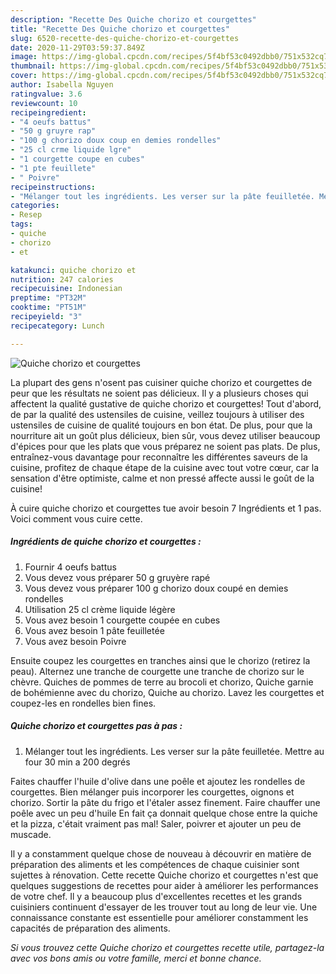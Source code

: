 ```yaml
---
description: "Recette Des Quiche chorizo et courgettes"
title: "Recette Des Quiche chorizo et courgettes"
slug: 6520-recette-des-quiche-chorizo-et-courgettes
date: 2020-11-29T03:59:37.849Z
image: https://img-global.cpcdn.com/recipes/5f4bf53c0492dbb0/751x532cq70/quiche-chorizo-et-courgettes-photo-principale-de-la-recette.jpg
thumbnail: https://img-global.cpcdn.com/recipes/5f4bf53c0492dbb0/751x532cq70/quiche-chorizo-et-courgettes-photo-principale-de-la-recette.jpg
cover: https://img-global.cpcdn.com/recipes/5f4bf53c0492dbb0/751x532cq70/quiche-chorizo-et-courgettes-photo-principale-de-la-recette.jpg
author: Isabella Nguyen
ratingvalue: 3.6
reviewcount: 10
recipeingredient:
- "4 oeufs battus"
- "50 g gruyre rap"
- "100 g chorizo doux coup en demies rondelles"
- "25 cl crme liquide lgre"
- "1 courgette coupe en cubes"
- "1 pte feuillete"
- " Poivre"
recipeinstructions:
- "Mélanger tout les ingrédients. Les verser sur la pâte feuilletée. Mettre au four 30 min a 200 degrés"
categories:
- Resep
tags:
- quiche
- chorizo
- et

katakunci: quiche chorizo et 
nutrition: 247 calories
recipecuisine: Indonesian
preptime: "PT32M"
cooktime: "PT51M"
recipeyield: "3"
recipecategory: Lunch

---
```



![Quiche chorizo et courgettes](https://img-global.cpcdn.com/recipes/5f4bf53c0492dbb0/751x532cq70/quiche-chorizo-et-courgettes-photo-principale-de-la-recette.jpg)

La plupart des gens n'osent pas cuisiner quiche chorizo et courgettes de peur que les résultats ne soient pas délicieux. Il y a plusieurs choses qui affectent la qualité gustative de quiche chorizo et courgettes! Tout d'abord, de par la qualité des ustensiles de cuisine, veillez toujours à utiliser des ustensiles de cuisine de qualité toujours en bon état. De plus, pour que la nourriture ait un goût plus délicieux, bien sûr, vous devez utiliser beaucoup d'épices pour que les plats que vous préparez ne soient pas plats. De plus, entraînez-vous davantage pour reconnaître les différentes saveurs de la cuisine, profitez de chaque étape de la cuisine avec tout votre cœur, car la sensation d'être optimiste, calme et non pressé affecte aussi le goût de la cuisine!

<!--inarticleads1-->

À cuire quiche chorizo et courgettes tue avoir besoin 7 Ingrédients et 1 pas. Voici comment vous cuire cette.

##### Ingrédients de quiche chorizo et courgettes :

1. Fournir 4 oeufs battus
1. Vous devez vous préparer 50 g gruyère rapé
1. Vous devez vous préparer 100 g chorizo doux coupé en demies rondelles
1. Utilisation 25 cl crème liquide légère
1. Vous avez besoin 1 courgette coupée en cubes
1. Vous avez besoin 1 pâte feuilletée
1. Vous avez besoin  Poivre


Ensuite coupez les courgettes en tranches ainsi que le chorizo (retirez la peau). Alternez une tranche de courgette une tranche de chorizo sur le chèvre. Quiches de pommes de terre au brocoli et chorizo, Quiche garnie de bohémienne avec du chorizo, Quiche au chorizo. Lavez les courgettes et coupez-les en rondelles bien fines. 

<!--inarticleads2-->

##### Quiche chorizo et courgettes pas à pas :

1. Mélanger tout les ingrédients. Les verser sur la pâte feuilletée. Mettre au four 30 min a 200 degrés


Faites chauffer l&#39;huile d&#39;olive dans une poêle et ajoutez les rondelles de courgettes. Bien mélanger puis incorporer les courgettes, oignons et chorizo. Sortir la pâte du frigo et l&#39;étaler assez finement. Faire chauffer une poêle avec un peu d&#39;huile En fait ça donnait quelque chose entre la quiche et la pizza, c&#39;était vraiment pas mal! Saler, poivrer et ajouter un peu de muscade. 

<!--inarticleads1-->

<p>
Il y a constamment quelque chose de nouveau à découvrir en matière de préparation des aliments et les compétences de chaque cuisinier sont sujettes à rénovation. Cette recette Quiche chorizo et courgettes n'est que quelques suggestions de recettes pour aider à améliorer les performances de votre chef. Il y a beaucoup plus d'excellentes recettes et les grands cuisiniers continuent d'essayer de les trouver tout au long de leur vie. Une connaissance constante est essentielle pour améliorer constamment les capacités de préparation des aliments.
</p>

<p>
<i>Si vous trouvez cette Quiche chorizo et courgettes recette utile, partagez-la avec vos bons amis ou votre famille, merci et bonne chance.</i>
</p>
